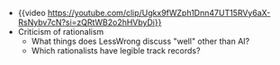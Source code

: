 - {{video https://youtube.com/clip/Ugkx9fWZph1Dnn47UT15RVy6aX-RsNybv7cN?si=zQRtWB2o2hHVbyDi}}
- Criticism of rationalism
  - What things does LessWrong discuss "well" other than AI?
  - Which rationalists have legible track records?
